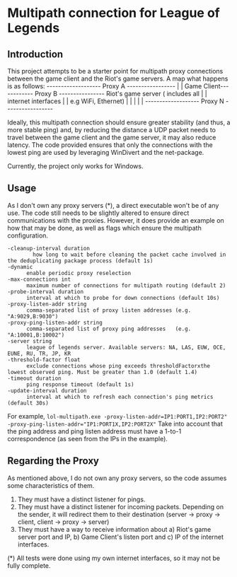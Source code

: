 # Multipath connection for League of Legends

## Introduction
This project attempts to be a starter point for multipath proxy connections between the game client and the Riot's game servers.
A map what happens is as follows:
    ------------------- Proxy A -----------------
    |                                           |
Game Client------------ Proxy B ---------------- Riot's game server
(   includes all           |                    |
internet interfaces        |                    |
e.g WiFi, Ethernet)        |                    |
    |                      |                    |
    ------------------- Proxy N -----------------

Ideally, this multipath connection should ensure greater stability (and thus, a more stable ping) and, by reducing the distance a UDP packet
needs to travel between the game client and the game server, it may also reduce latency. The code provided ensures that only the connections
with the lowest ping are used by leveraging WinDivert and the net-package. 

Currently, the project only works for Windows. 

## Usage
As I don't own any proxy servers (*), a direct executable won't be of any use. The code still needs to be slightly altered to ensure direct 
communications with the proxies. However, it does provide an example on how that may be done, as well as flags which ensure the multipath
configuration. 

```
-cleanup-interval duration
        how long to wait before cleaning the packet cache involved in the deduplicating package process (default 1s)
-dynamic
      enable periodic proxy reselection
-max-connections int
      maximum number of connections for multipath routing (default 2)
-probe-interval duration
      interval at which to probe for down connections (default 10s)
-proxy-listen-addr string
      comma-separated list of proxy listen addresses (e.g. "A:9029,B:9030")
-proxy-ping-listen-addr string
      comma-separated list of proxy ping addresses   (e.g. "A:10001,B:10002")
-server string
      league of legends server. Available servers: NA, LAS, EUW, OCE, EUNE, RU, TR, JP, KR
-threshold-factor float
      exclude connections whose ping exceeds thresholdFactorxthe lowest observed ping. Must be greater than 1.0 (default 1.4)
-timeout duration
      ping response timeout (default 1s)
-update-interval duration
      interval at which to refresh each connection's ping metrics (default 30s)
```

For example,
`lol-multipath.exe -proxy-listen-addr=IP1:PORT1,IP2:PORT2" -proxy-ping-listen-addr="IP1:PORT1X,IP2:PORT2X"`
Take into account that the ping address and ping listen address must have a 1-to-1 correspondence (as seen from the IPs in the example).

## Regarding the Proxy
As mentioned above, I do not own any proxy servers, so the code assumes some characteristics of them.
1. They must have a distinct listener for pings.
2. They must have a distinct listener for incoming packets. Depending on the sender, it will redirect them to their destination (server -> proxy -> client, client -> proxy -> server)
3. They must have a way to receive information about a) Riot's game server port and IP, b) Game Client's listen port and c) IP of the internet interfaces.

(*) All tests were done using my own internet interfaces, so it may not be fully complete.

